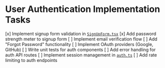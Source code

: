 # User Authentication Implementation Tasks

[x] Implement signup form validation in [`SignUpForm.tsx`](src/components/SignUpForm.tsx)
[x] Add password strength meter to signup form
[ ] Implement email verification flow
[ ] Add "Forgot Password" functionality
[ ] Implement OAuth providers (Google, GitHub)
[ ] Write unit tests for auth components
[ ] Add error handling for auth API routes
[ ] Implement session management in [`auth.ts`](src/lib/auth.ts)
[ ] Add rate limiting to auth endpoints